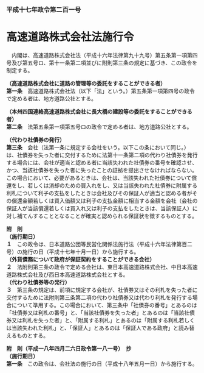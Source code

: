 ### 平成十七年政令第二百一号  
# 高速道路株式会社法施行令  
　内閣は、高速道路株式会社法（平成十六年法律第九十九号）第五条第一項第四号及び第五号ロ、第十一条第二項並びに附則第三条の規定に基づき、この政令を制定する。  
  
**（高速道路株式会社に道路の管理等の委託をすることができる者）**  
**第一条**　高速道路株式会社法（以下「法」という。）第五条第一項第四号の政令で定める者は、地方道路公社とする。  
  
**（本州四国連絡高速道路株式会社に長大橋の建設等の委託をすることができる者）**  
**第二条**　法第五条第一項第五号ロの政令で定める者は、地方道路公社とする。  
  
**（代わり社債券の発行）**  
**第三条**　会社（法第一条に規定する会社をいう。以下この条において同じ。）は、社債券を失った者に交付するために法第十一条第二項の代わり社債券を発行する場合には、会社が適当と認める者に当該失われた社債券の番号を確認させ、かつ、当該社債券を失った者に失ったことの証拠を提出させなければならない。この場合において、必要があるときは、会社は、当該失われた社債券について償還をし、若しくは消却のための買入れをし、又は当該失われた社債券に附属する利札について利子の支払をしたときは会社及びその保証人が適当と認める者がその償還金額若しくは買入価額又は利子の支払金額に相当する金額を会社（会社の保証人が当該償還若しくは買入れ又は利子の支払をしたときは、当該保証人）に対し補てんすることとなることが確実と認められる保証状を徴するものとする。  
  
**附　則**  
**（施行期日）**  
**１**　この政令は、日本道路公団等民営化関係法施行法（平成十六年法律第百二号）の施行の日（平成十七年十月一日）から施行する。  
**（外貨債務について政府が保証契約をすることができる会社）**  
**２**　法附則第三条の政令で定める会社は、東日本高速道路株式会社、中日本高速道路株式会社及び西日本高速道路株式会社とする。  
**（代わり社債券等の発行）**  
**３**　第三条の規定は、前項に規定する会社が、社債券又はその利札を失った者に交付するために法附則第三条第二項の代わり社債券又は代わり利札を発行する場合について準用する。この場合において、第三条中「社債券の番号」とあるのは「社債券又は利札の番号」と、「当該社債券を失った者」とあるのは「当該社債券又は利札を失った者」と、「附属する利札」とあるのは「附属する利札若しくは当該失われた利札」と、「保証人」とあるのは「保証人である政府」と読み替えるものとする。  
  
**附　則（平成一八年四月二六日政令第一八一号）　抄**  
**（施行期日）**  
**第一条**　この政令は、会社法の施行の日（平成十八年五月一日）から施行する。  
  
